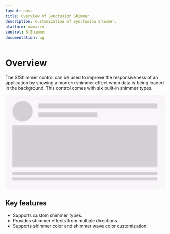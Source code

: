 ```yaml
---
layout: post
title: Overview of Syncfusion Shimmer
description: Customization of Syncfusion Shimmer.
platform: xamarin
control: SfShimmer
documentation: ug
---
```


# Overview

The SfShimmer control can be used to improve the responsiveness of an application by showing a modern shimmer effect when data is being loaded in the background. This control comes with six built-in shimmer types.

![The shimmer control for Xamarin.Forms](Overview_images/Shimmer_Syncfusion.gif)

## Key features

* Supports custom shimmer types.
* Provides shimmer effects from multiple directions.
* Supports shimmer color and shimmer wave color customization.

